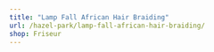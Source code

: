 ```yaml
---
title: "Lamp Fall African Hair Braiding"
url: /hazel-park/lamp-fall-african-hair-braiding/
shop: Friseur
---
```

